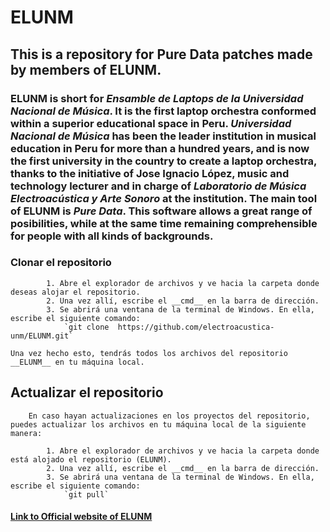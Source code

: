 #	**ELUNM**

##	This is a repository for Pure Data patches made by members of **ELUNM**.

###	**ELUNM** is short for *Ensamble de Laptops de la Universidad Nacional de Música*. It is the first laptop orchestra conformed within a superior educational space in Peru. *Universidad Nacional de Música* has been the leader institution in musical education in Peru for more than a hundred years, and is now the first university in the country to create a laptop orchestra, thanks to the initiative of Jose Ignacio López, music and technology lecturer and in charge of *Laboratorio de Música Electroacústica y Arte Sonoro* at the institution. The main tool of **ELUNM** is *Pure Data*. This software allows a great range of posibilities, while at the same time remaining comprehensible for people with all kinds of backgrounds.

### 	Clonar el repositorio

			1. Abre el explorador de archivos y ve hacia la carpeta donde deseas alojar el repositorio.
			2. Una vez allí, escribe el __cmd__ en la barra de dirección.
			3. Se abrirá una ventana de la terminal de Windows. En ella, escribe el siguiente comando:
				`git clone 	https://github.com/electroacustica-unm/ELUNM.git`

	Una vez hecho esto, tendrás todos los archivos del repositorio __ELUNM__ en tu máquina local.

##		Actualizar el repositorio

		En caso hayan actualizaciones en los proyectos del repositorio, puedes actualizar los archivos en tu máquina local de la siguiente manera:

			1. Abre el explorador de archivos y ve hacia la carpeta donde está alojado el repositorio (ELUNM).
			2. Una vez allí, escribe el __cmd__ en la barra de dirección.
			3. Se abrirá una ventana de la terminal de Windows. En ella, escribe el siguiente comando:
				`git pull`	

####  [Link to Official website of ELUNM](https://www.unm.edu.pe/investigacion/direccion-de-innovacion-y-transferencia-tecnologica/laboratorio-de-musica-electroacustica-y-arte-sonoro/elunm/)
